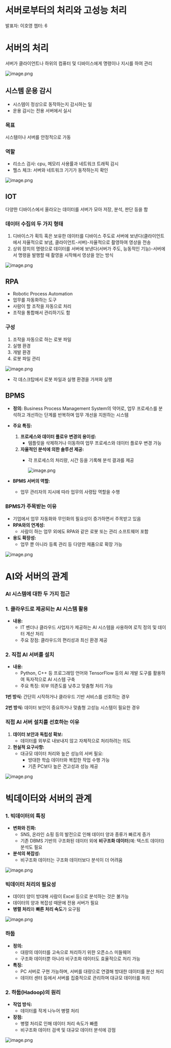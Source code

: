 # 서버로부터의 처리와 고성능 처리

발표자: 이호영
챕터: 6

# 서버의 처리

서버가 클라이언트나 하위의 컴퓨터 및 디바이스에게 명령이나 지시를 하여 관리

![image.png](image.png)

## 시스템 운용 감시

- 시스템이 정상으로 동작하는지 감시하는 일
- 운용 감시는 전용 서버에서 실시

### 목표

시스템이나 서버를 안정적으로 가동

### 역할

- 리소스 검사: cpu, 메모리 사용률과 네트워크 트래픽 감시
- 헬스 체크: 서버와 네트워크 기기가 동작하는지 확인

![image.png](image%201.png)

## IOT

다양한 디바이스에서 올라오는 데이터를 서버가 모아 저장, 분석, 판단 등을 함

### 데이터 수집의 두 가지 형태

1. 디바이스가 획득 혹은 보유한 데이터를 디바이스 주도로 서버에 보낸다(클라이언트에서 자율적으로 보냄, 클라이언트-서버)-자율적으로 촬영하여 영상을 전송
2. 상위 장치의 명령으로 데이터를 서버에 보낸다(서버가 주도, 능동적인 기능)-서버에서 명령을 발행할 때 촬영을 시작해서 영상을 얻는 방식

![image.png](image%202.png)

## RPA

- Robotic Process Automation
- 업무를 자동화하는 도구
- 사람이 할 조작을 자동으로 처리
- 조작을 통합해서 관리하기도 함

### 구성

1. 조작을 자동으로 하는 로봇 파일
2. 실행 환경
3. 개발 환경
4. 로봇 파일 관리 

![image.png](image%203.png)

- 각 데스크탑에서 로봇 파일과 실행 환경을 가져와 실행

## BPMS

- **정의:** Business Process Management System의 약어로, 업무 프로세스를 분석하고 개선하는 단계를 반복하며 업무 개선을 지원하는 시스템
- **주요 특징:**
    1. **프로세스와 데이터 플로우 변경의 용이성:**
        - 템플릿을 삭제하거나 이동하여 업무 프로세스와 데이터 플로우 변경 가능
    2. **자율적인 분석에 의한 솔루션 제공:**
        - 각 프로세스의 처리량, 시간 등을 기록해 분석 결과를 제공
            
            ![image.png](image%204.png)
            
- **BPMS 서버의 역할:**
    - 업무 관리자의 지시에 따라 업무의 사령탑 역할을 수행

### **BPMS가 주목받는 이유**

- 기업에서 업무 자동화와 무인화의 필요성이 증가하면서 주목받고 있음
- **RPA와의 연계성:**
    - 사람이 하는 업무 외에도 RPA와 같은 로봇 또는 관리 소프트웨어 포함
- **용도 확장성:**
    - 업무 뿐 아니라 등록 관리 등 다양한 제품으로 확장 가능

![image.png](image%205.png)

# AI와 서버의 관계

### AI 시스템에 대한 두 가지 접근

### **1. 클라우드로 제공되는 AI 시스템 활용**

- **내용:**
    - IT 벤더나 클라우드 사업자가 제공하는 AI 시스템을 사용하여 로직 정의 및 데이터 계산 처리
    - 주요 장점: 클라우드의 편리성과 최신 환경 제공

### **2. 직접 AI 서버를 설치**

- **내용:**
    - Python, C++ 등 프로그래밍 언어와 TensorFlow 등의 AI 개발 도구를 활용하여 독자적으로 AI 시스템 구축
    - 주요 특징: 외부 의존도를 낮추고 맞춤형 처리 가능

**1번 방식:** 간단히 시작하거나 클라우드 기반 서비스를 선호하는 경우

**2번 방식:** 데이터 보안이 중요하거나 맞춤형 고성능 시스템이 필요한 경우

### **직접 AI 서버 설치를 선호하는 이유**

1. **데이터 보안과 독립성 확보:**
    - 데이터를 외부로 내보내지 않고 자체적으로 처리하려는 의도
2. **현실적 요구사항:**
    - 대규모 데이터 처리와 높은 성능의 서버 필요:
        - 방대한 학습 데이터와 복잡한 작업 수행 가능
        - 기존 PC보다 높은 견고성과 성능 제공

![image.png](image%206.png)

# 빅데이터와 서버의 관계

### **1. 빅데이터의 특징**

- **변화와 진화:**
    - SNS, 온라인 쇼핑 등의 발전으로 인해 데이터 양과 종류가 빠르게 증가
    - 기존 DBMS 기반의 구조화된 데이터 외에 **비구조화 데이터**(예: 텍스트 데이터) 분석도 필요
- **분석의 복잡성:**
    - 비구조화 데이터는 구조화 데이터보다 분석이 더 어려움

![image.png](image%207.png)

### **빅데이터 처리의 필요성**

- 데이터 양이 방대해 사람이 Excel 등으로 분석하는 것은 불가능
- 데이터의 양과 복잡성 때문에 전용 서버가 필요
- **병렬 처리**와 **빠른 처리 속도**가 요구됨

![image.png](image%208.png)

### 하둡

- **정의:**
    - 대량의 데이터를 고속으로 처리하기 위한 오픈소스 미들웨어
    - 구조화 데이터뿐 아니라 비구조화 데이터도 효율적으로 처리 가능
- **특징:**
    - PC 서버로 구현 가능하며, 서버를 대량으로 연결해 방대한 데이터를 분산 처리
    - 데이터 센터 등에서 서버를 집중적으로 관리하며 대규모 데이터를 처리

### **2. 하둡(Hadoop)의 원리**

- **작업 방식:**
    - 데이터를 작게 나누어 병렬 처리
- **장점:**
    - 병렬 처리로 인해 데이터 처리 속도가 빠름
    - 비구조화 데이터 검색 및 대규모 데이터 분석에 강점

![image.png](image%209.png)